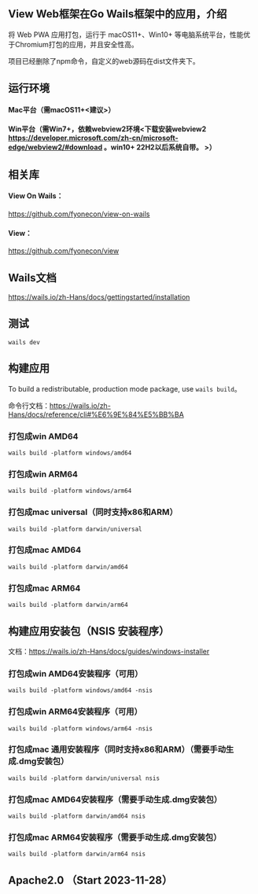 
## View Web框架在Go Wails框架中的应用，介绍
将 Web PWA 应用打包，运行于 macOS11+、Win10+ 等电脑系统平台，性能优于Chromium打包的应用，并且安全性高。

项目已经删除了npm命令，自定义的web源码在dist文件夹下。

## 运行环境
#### Mac平台（需macOS11+<建议>）
#### Win平台（需Win7+，依赖webview2环境<下载安装webview2 https://developer.microsoft.com/zh-cn/microsoft-edge/webview2/#download 。win10+ 22H2以后系统自带。 >）

## 相关库
#### View On Wails：
https://github.com/fyonecon/view-on-wails
#### View：
https://github.com/fyonecon/view

## Wails文档
https://wails.io/zh-Hans/docs/gettingstarted/installation

## 测试
`wails dev`

## 构建应用
To build a redistributable, production mode package, use `wails build`。

命令行文档：https://wails.io/zh-Hans/docs/reference/cli#%E6%9E%84%E5%BB%BA
### 打包成win AMD64
`wails build -platform windows/amd64`
### 打包成win ARM64
`wails build -platform windows/arm64`
### 打包成mac universal（同时支持x86和ARM）
`wails build -platform darwin/universal`
### 打包成mac AMD64
`wails build -platform darwin/amd64`
### 打包成mac ARM64
`wails build -platform darwin/arm64`

## 构建应用安装包（NSIS 安装程序）
文档：https://wails.io/zh-Hans/docs/guides/windows-installer

### 打包成win AMD64安装程序（可用）
`wails build -platform windows/amd64 -nsis`
### 打包成win ARM64安装程序（可用）
`wails build -platform windows/arm64 -nsis`
### 打包成mac 通用安装程序（同时支持x86和ARM）（需要手动生成.dmg安装包）
`wails build -platform darwin/universal nsis`
### 打包成mac AMD64安装程序（需要手动生成.dmg安装包）
`wails build -platform darwin/amd64 nsis`
### 打包成mac ARM64安装程序（需要手动生成.dmg安装包）
`wails build -platform darwin/arm64 nsis`

## Apache2.0 （Start 2023-11-28）